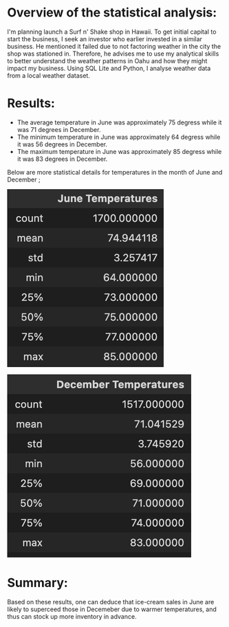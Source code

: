 # Overview of the statistical analysis:
I'm planning launch a Surf n' Shake shop in Hawaii. To get initial capital to start the business, I seek an investor who earlier invested in a similar business. He mentioned it failed due to not factoring weather in the city the shop was stationed in. Therefore, he advises me to use my analytical skills to better understand the weather patterns in Oahu and how they might impact my business. Using SQL Lite and Python, I analyse weather data from a local weather dataset. 

# Results:

* The average temperature in June was approximately 75 degress while it was 71 degrees in December.
* The minimum temperature in June was approximately 64 degress while it was 56 degrees in December.
* The maximum temperature in June was approximately 85 degress while it was 83 degrees in December.

Below are more statistical details for temperatures in the month of June and December ; 

![This is an image](https://github.com/jackfrost68/surfs_up/blob/8d09dc532d888d514c51af4ec188ff31b8b0dd0d/June.png)




![This is an image](https://github.com/jackfrost68/surfs_up/blob/8d09dc532d888d514c51af4ec188ff31b8b0dd0d/Dec.png)


# Summary:
Based on these results, one can deduce that ice-cream sales in June are likely to superceed those in Decemeber due to warmer temperatures, and thus can stock up more inventory in advance. 
